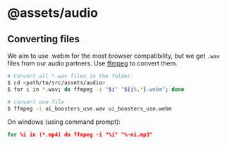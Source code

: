 # @assets/audio

## Converting files

We aim to use .webm for the most browser compatibility, but we get `.wav` files from our audio partners. Use [ffmpeg](https://ffmpeg.org/) to convert them.

```bash
# Convert all *.wav files in the folder.
$ cd <path/to/src/assets/audio>
$ for i in *.wav; do ffmpeg -i "$i" "${i%.*}.webm"; done

# convert one file
$ ffmpeg -i ui_boosters_use.wav ui_boosters_use.webm
```

On windows (using command prompt):

```cmd
for %i in (*.mp4) do ffmpeg -i "%i" "%~ni.mp3"
```